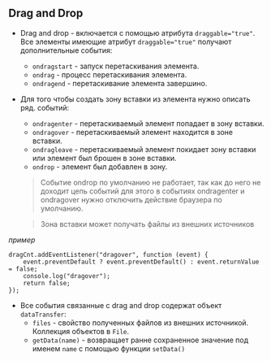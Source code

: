 ## Drag and Drop

* Drag and drop - включается с помощью атрибута `draggable="true"`. Все элементы имеющие атрибут `draggable="true"` получают
 дополнительные события:
    * `ondragstart` - запуск перетаскивания элемента.
    * `ondrag` - процесс перетаскивания элемента.
    * `ondragend` - перетаскивание элемента завершино.
* Для того чтобы создать зону вставки из элемента нужно описать ряд. событий:
    * `ondragenter` - перетаскиваемый элемент попадает в зону вставки.
    * `ondragover` - перетаскиваемый элемент находится в зоне вставки.
    * `ondragleave` - перетаскиваемый элемент покидает зону вставки или элемент был брошен в зоне вставки.
    * `ondrop` - элемент был добавлен в зону.
    > Событие ondrop по умолчанию не работает, так как до него не доходит цепь событий для этого в событиях 
    ondragenter и ondragover нужно отключить действие браузера по умолчанию.
    
    > Зона вставки может получать файлы из внешних источников
    
*пример*
    
    dragCnt.addEventListener("dragover", function (event) {
        event.preventDefault ? event.preventDefault() : event.returnValue = false;
        console.log("dragover");
        return false;
    });
    
* Все события связанные с drag and drop содержат объект `dataTransfer`:
    * `files` - свойство полученных файлов из внешних источникой. Коллекция объектов в `File`.
    * `getData(name)` - возвращает ранне сохраненное значение под именем `name` с помощью функции `setData()`